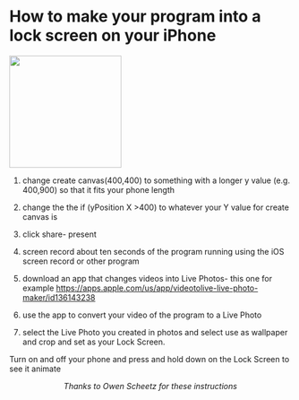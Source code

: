 

How to make your program into a lock screen on your iPhone
===============================================================================================
<img src="OwenScreenLock.gif" width="200"/>   

1. change create canvas(400,400) to something with a longer y value (e.g. 400,900) so that it fits your phone length
 
2. change the the if (yPosition X >400) to whatever your Y value for create canvas is 

3. click share- present 

4. screen record about ten seconds of the program running using the iOS screen record or other program 

5. download an app that changes videos into Live Photos- this one for example https://apps.apple.com/us/app/videotolive-live-photo-maker/id136143238

6. use the app to convert your video of the program to a Live Photo 

7. select the Live Photo you created in photos and select use as wallpaper and crop and set as your Lock Screen.

Turn on and off your phone and press and hold down on the Lock Screen to see it animate
<center><i>Thanks to Owen Scheetz for these instructions</i><center>
